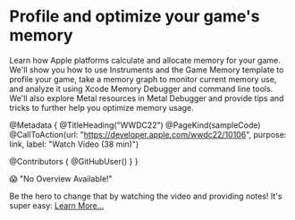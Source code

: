 # Profile and optimize your game's memory

Learn how Apple platforms calculate and allocate memory for your game. We'll show you how to use Instruments and the Game Memory template to profile your game, take a memory graph to monitor current memory use, and analyze it using Xcode Memory Debugger and command line tools. We'll also explore Metal resources in Metal Debugger and provide tips and tricks to further help you optimize memory usage.

@Metadata {
   @TitleHeading("WWDC22")
   @PageKind(sampleCode)
   @CallToAction(url: "https://developer.apple.com/wwdc22/10106", purpose: link, label: "Watch Video (38 min)")

   @Contributors {
      @GitHubUser(<replace this with your GitHub handle>)
   }
}

😱 "No Overview Available!"

Be the hero to change that by watching the video and providing notes! It's super easy:
 [Learn More…](https://wwdcnotes.github.io/WWDCNotes/documentation/wwdcnotes/contributing)
